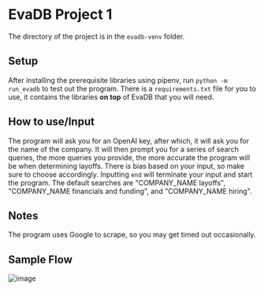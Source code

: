 # EvaDB Project 1

The directory of the project is in the `evadb-venv` folder.

## Setup
After installing the prerequisite libraries using pipenv, run `python -m run_evadb` to test out the program. There is a `requirements.txt` file for you to use, it contains the libraries **on top** of EvaDB that you will need.

## How to use/Input
The program will ask you for an OpenAI key, after which, it will ask you for the name of the company. It will then prompt you for a series of search queries, the more queries you provide, the more accurate the program will be when determining layoffs. There is bias based on your input, so make sure to choose accordingly. Inputting `end` will terminate your input and start the program. The default searches are "COMPANY_NAME layoffs", "COMPANY_NAME financials and funding", and "COMPANY_NAME hiring".

## Notes
The program uses Google to scrape, so you may get timed out occasionally.

## Sample Flow
![image](https://github.com/jamesli12/layoff_prediction_app/assets/19893822/e05e8d7d-42b1-462f-ad49-f247412837fe)
